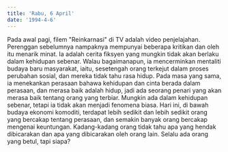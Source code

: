 ```yaml
---
title: 'Rabu, 6 April'
date: '1994-4-6'
---
```


Pada awal pagi, filem "Reinkarnasi" di TV adalah video penjelajahan. Perenggan sebelumnya nampaknya mempunyai beberapa kritikan dan oleh itu menarik minat. Ia adalah cerita fiksyen yang mungkin tidak akan berlaku dalam kehidupan sebenar. Walau bagaimanapun, ia mencerminkan mentaliti budaya baru masyarakat, iaitu, sesetengah orang terkejut dalam proses perubahan sosial, dan mereka tidak tahu rasa hidup. Pada masa yang sama, ia menekankan perasaan bahawa kehidupan dan cinta berada dalam perasaan, dan merasa baik adalah hidup, jadi ada seorang penari yang akan merasa baik tentang orang yang terbiar. Mungkin ada dalam kehidupan sebenar, tetapi ia tidak akan menjadi fenomena biasa. Hari ini, di bawah budaya ekonomi komoditi, terdapat lebih sedikit dan lebih sedikit orang yang bercakap tentang perasaan, dan semakin banyak orang bercakap mengenai keuntungan. Kadang-kadang orang tidak tahu apa yang hendak dibicarakan dan apa yang dibicarakan oleh orang lain. Selalu ada orang yang betul, tapi siapa?

